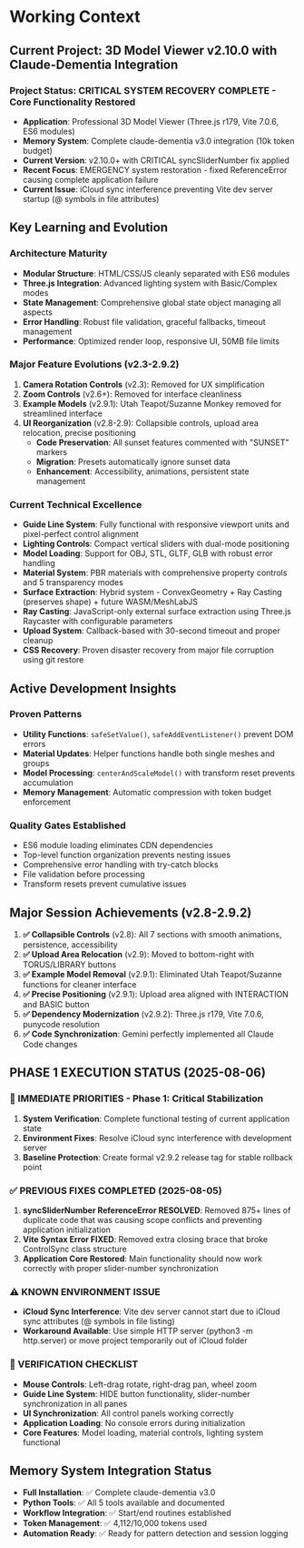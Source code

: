 # Working Context

## Current Project: 3D Model Viewer v2.10.0 with Claude-Dementia Integration

### Project Status: CRITICAL SYSTEM RECOVERY COMPLETE - Core Functionality Restored
- **Application**: Professional 3D Model Viewer (Three.js r179, Vite 7.0.6, ES6 modules)
- **Memory System**: Complete claude-dementia v3.0 integration (10k token budget)
- **Current Version**: v2.10.0+ with CRITICAL syncSliderNumber fix applied
- **Recent Focus**: EMERGENCY system restoration - fixed ReferenceError causing complete application failure
- **Current Issue**: iCloud sync interference preventing Vite dev server startup (@ symbols in file attributes)

## Key Learning and Evolution

### Architecture Maturity
- **Modular Structure**: HTML/CSS/JS cleanly separated with ES6 modules
- **Three.js Integration**: Advanced lighting system with Basic/Complex modes
- **State Management**: Comprehensive global state object managing all aspects
- **Error Handling**: Robust file validation, graceful fallbacks, timeout management
- **Performance**: Optimized render loop, responsive UI, 50MB file limits

### Major Feature Evolutions (v2.3-2.9.2)
1. **Camera Rotation Controls** (v2.3): Removed for UX simplification
2. **Zoom Controls** (v2.6+): Removed for interface cleanliness
3. **Example Models** (v2.9.1): Utah Teapot/Suzanne Monkey removed for streamlined interface
4. **UI Reorganization** (v2.8-2.9): Collapsible controls, upload area relocation, precise positioning
   - **Code Preservation**: All sunset features commented with "SUNSET" markers
   - **Migration**: Presets automatically ignore sunset data
   - **Enhancement**: Accessibility, animations, persistent state management

### Current Technical Excellence
- **Guide Line System**: Fully functional with responsive viewport units and pixel-perfect control alignment
- **Lighting Controls**: Compact vertical sliders with dual-mode positioning
- **Model Loading**: Support for OBJ, STL, GLTF, GLB with robust error handling
- **Material System**: PBR materials with comprehensive property controls and 5 transparency modes
- **Surface Extraction**: Hybrid system - ConvexGeometry + Ray Casting (preserves shape) + future WASM/MeshLabJS
- **Ray Casting**: JavaScript-only external surface extraction using Three.js Raycaster with configurable parameters
- **Upload System**: Callback-based with 30-second timeout and proper cleanup
- **CSS Recovery**: Proven disaster recovery from major file corruption using git restore

## Active Development Insights

### Proven Patterns
- **Utility Functions**: `safeSetValue()`, `safeAddEventListener()` prevent DOM errors
- **Material Updates**: Helper functions handle both single meshes and groups
- **Model Processing**: `centerAndScaleModel()` with transform reset prevents accumulation
- **Memory Management**: Automatic compression with token budget enforcement

### Quality Gates Established
- ES6 module loading eliminates CDN dependencies
- Top-level function organization prevents nesting issues
- Comprehensive error handling with try-catch blocks
- File validation before processing
- Transform resets prevent cumulative issues

## Major Session Achievements (v2.8-2.9.2)
1. **✅ Collapsible Controls** (v2.8): All 7 sections with smooth animations, persistence, accessibility
2. **✅ Upload Area Relocation** (v2.9): Moved to bottom-right with TORUS/LIBRARY buttons
3. **✅ Example Model Removal** (v2.9.1): Eliminated Utah Teapot/Suzanne functions for cleaner interface
4. **✅ Precise Positioning** (v2.9.1): Upload area aligned with INTERACTION and BASIC button
5. **✅ Dependency Modernization** (v2.9.2): Three.js r179, Vite 7.0.6, punycode resolution
6. **✅ Code Synchronization**: Gemini perfectly implemented all Claude Code changes

## PHASE 1 EXECUTION STATUS (2025-08-06)

### 🎯 IMMEDIATE PRIORITIES - Phase 1: Critical Stabilization
1. **System Verification**: Complete functional testing of current application state
2. **Environment Fixes**: Resolve iCloud sync interference with development server  
3. **Baseline Protection**: Create formal v2.9.2 release tag for stable rollback point

### ✅ PREVIOUS FIXES COMPLETED (2025-08-05)
1. **syncSliderNumber ReferenceError RESOLVED**: Removed 875+ lines of duplicate code that was causing scope conflicts and preventing application initialization
2. **Vite Syntax Error FIXED**: Removed extra closing brace that broke ControlSync class structure  
3. **Application Core Restored**: Main functionality should now work correctly with proper slider-number synchronization

### ⚠️ KNOWN ENVIRONMENT ISSUE
- **iCloud Sync Interference**: Vite dev server cannot start due to iCloud sync attributes (@ symbols in file listing)
- **Workaround Available**: Use simple HTTP server (python3 -m http.server) or move project temporarily out of iCloud folder

### 🔬 VERIFICATION CHECKLIST
- **Mouse Controls**: Left-drag rotate, right-drag pan, wheel zoom
- **Guide Line System**: HIDE button functionality, slider-number synchronization in all panes
- **UI Synchronization**: All control panels working correctly
- **Application Loading**: No console errors during initialization
- **Core Features**: Model loading, material controls, lighting system functional

## Memory System Integration Status
- **Full Installation**: ✅ Complete claude-dementia v3.0
- **Python Tools**: ✅ All 5 tools available and documented
- **Workflow Integration**: ✅ Start/end routines established
- **Token Management**: ✅ 4,112/10,000 tokens used
- **Automation Ready**: ✅ Ready for pattern detection and session logging
